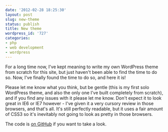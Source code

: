 ```yaml
---
date: '2012-02-28 18:25:30'
layout: post
slug: new-theme
status: publish
title: New theme
wordpress_id: '727'
categories:
- php
- web development
- wordpress
---
```


For a long time now, I've kept meaning to write my own WordPress theme from scratch for this site, but just haven't been able to find the time to do so. Now, I've finally found the time to do so, and here it is!

Please let me know what you think, but be gentle (this is my first solo WordPress theme, and also the only one I've built completely from scratch), and if you find any issues with it please let me know. Don't expect it to look great in IE6 or IE7 however - I've given it a very cursory review in those browsers, and that's all. It's still perfectly readable, but it uses a fair amount of CSS3 so it's inevitably not going to look as pretty in those browsers.

The code is [on GitHub](https://github.com/matthewbdaly/Steel-Age) if you want to take a look.


